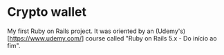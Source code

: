 # Crypto wallet

My first Ruby on Rails project. It was oriented by an (Udemy's)[https://www.udemy.com/] course called "Ruby on Rails 5.x - Do início ao fim".
